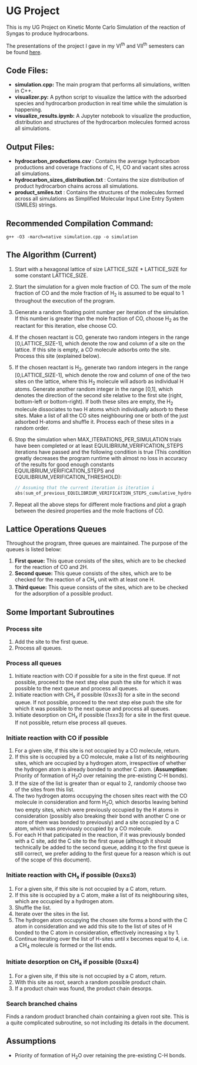 # UG Project
This is my UG Project on Kinetic Monte Carlo Simulation of the reaction of Syngas to produce hydrocarbons.

The presentations of the project I gave in my VI<sup>th</sup> and VII<sup>th</sup> semesters can be found [here](https://drive.google.com/open?id=187FT8hZuwe3KrRsSElPZhlCjB6SiKi99).

## Code Files:
- **simulation.cpp:** The main program that performs all simulations, written in C++.
- **visualizer.py:** A python script to visualize the lattice with the adsorbed species and hydrocarbon production in real time while the simulation is happening. 
- **visualize_results.ipynb:** A Jupyter notebook to visualize the production, distribution and structures of the hydrocarbon molecules formed across all simulations.

## Output Files:
- **hydrocarbon_productions.csv** : Contains the average hydrocarbon productions and coverage fractions of C, H, CO and vacant sites across all simulations.
- **hydrocarbon_sizes_distribution.txt** : Contains the size distribution of product hydrocarbon chains across all simulations. 
- **product_smiles.txt** : Contains the structures of the molecules formed across all simulations as Simplified Molecular Input Line Entry System (SMILES) strings.

## Recommended Compilation Command:
```posh
g++ -O3 -march=native simulation.cpp -o simulation
```

## The Algorithm (Current)
1. Start with a hexagonal lattice of size LATTICE_SIZE * LATTICE_SIZE for some constant LATTICE_SIZE.
1. Start the simulation for a given mole fraction of CO. The sum of the mole fraction of CO and the mole fraction of H<sub>2</sub> is assumed to be equal to 1 throughout the execution of the program.
1. Generate a random floating point number per iteration of the simulation. If this number is greater than the mole fraction of CO, choose H<sub>2</sub> as the reactant for this iteration, else choose CO.
1. If the chosen reactant is CO, generate two random integers in the range [0,LATTICE_SIZE-1], which denote the row and column of a site on the lattice. If this site is empty, a CO molecule adsorbs onto the site. Process this site (explained below).
1. If the chosen reactant is H<sub>2</sub>, generate two random integers in the range [0,LATTICE_SIZE-1], which denote the row and column of one of the two sites on the lattice, where this H<sub>2</sub> molecule will adsorb as individual H atoms. Generate another random integer in the range [0,1], which denotes the direction of the second site relative to the first site (right, bottom-left or bottom-right). If both these sites are empty, the H<sub>2</sub> molecule dissociates to two H atoms which individually adsorb to these sites. Make a list of all the CO sites neighbouring one or both of the just adsorbed H-atoms and shuffle it. Process each of these sites in a random order.
1. Stop the simulation when MAX_ITERATIONS_PER_SIMULATION trials have been completed or at least EQUILIBRIUM_VERIFICATION_STEPS iterations have passed and the following condition is true (This condition greatly decreases the program runtime with almost no loss in accuracy of the results for good enough constants EQUILIBRIUM_VERIFICATION_STEPS and EQUILIBRIUM_VERIFICATION_THRESHOLD):

    ```c++
    // Assuming that the current iteration is iteration i
    abs(sum_of_previous_EQUILIBRIUM_VERIFICATION_STEPS_cumulative_hydrocarbon_productions - (cumulative_hydrocarbon_production[i-EQUILIBRIUM_VERIFICATION_STEPS+1] + cumulative_hydrocarbon_production[i-    EQUILIBRIUM_VERIFICATION_STEPS+1]) * EQUILIBRIUM_VERIFICATION_STEPS / 2) <= EQUILIBRIUM_VERIFICATION_THRESHOLD)
    ```

1. Repeat all the above steps for different mole fractions and plot a graph between the desired properties and the mole fractions of CO.


## Lattice Operations Queues

Throughout the program, three queues are maintained. The purpose of the queues is listed below:
1. **First queue:** This queue consists of the sites, which are to be checked for the reaction of CO and 2H.
1. **Second queue:** This queue consists of the sites, which are to be checked for the reaction of a CH<sub>x</sub> unit with at least one H.
1. **Third queue:** This queue consists of the sites, which are to be checked for the adsorption of a possible product.


## Some Important Subroutines

### Process site
1. Add the site to the first queue.
1. Process all queues.

### Process all queues
1. Initiate reaction with CO if possible for a site in the first queue. If not possible, proceed to the next step else push the site for which it was possible to the next queue and process all queues.
1. Initiate reaction with CH<sub>x</sub> if possible (0&leq;x&leq;3) for a site in the second queue. If not possible, proceed to the next step else push the site for which it was possible to the next queue and process all queues.
1. Initiate desorption on CH<sub>x</sub> if possible (1&leq;x&leq;3) for a site in the first queue. If not possible, return else process all queues.

### Initiate reaction with CO if possible
1. For a given site, if this site is not occupied by a CO molecule, return.
1. If this site is occupied by a CO molecule, make a list of its neighbouring sites, which are occupied by a hydrogen atom, irrespective of whether the hydrogen atom is already bonded to another C atom. (**Assumption:** Priority of formation of H<sub>2</sub>O over retaining the pre-existing C-H bonds).
1. If the size of the list is greater than or equal to 2, randomly choose two of the sites from this list.
1. The two hydrogen atoms occupying the chosen sites react with the CO molecule in consideration and form H<sub>2</sub>O, which desorbs leaving behind two empty sites, which were previously occupied by the H atoms in consideration (possibly also breaking their bond with another C one or more of them was bonded to previously) and a site occupied by a C atom, which was previously occupied by a CO molecule.
1. For each H that paticipated in the reaction, if it was previously bonded with a C site, add the C site to the first queue (although it should technically be added to the second queue, adding it to the first queue is still correct, we prefer adding to the first queue for a reason which is out of the scope of this document).

### Initiate reaction with CH<sub>x</sub> if possible (0&leq;x&leq;3)
1. For a given site, if this site is not occupied by a C atom, return.
1. If this site is occupied by a C atom, make a list of its neighbouring sites, which are occupied by a hydrogen atom.
1. Shuffle the list.
1. Iterate over the sites in the list.
1. The hydrogen atom occupying the chosen site forms a bond with the C atom in consideration and we add this site to the list of sites of H bonded to the C atom in consideration, effectively increasing x by 1.
1. Continue iterating over the list of H-sites until x becomes equal to 4, i.e. a CH<sub>4</sub> molecule is formed or the list ends.

### Initiate desorption on CH<sub>x</sub> if possible (0&leq;x&leq;4)
1. For a given site, if this site is not occupied by a C atom, return.
1. With this site as root, search a random possible product chain.
1. If a product chain was found, the product chain desorps.

### Search branched chains
Finds a random product branched chain containing a given root site.
This is a quite complicated subroutine, so not including its details in the document.


## Assumptions

- Priority of formation of H<sub>2</sub>O over retaining the pre-existing C-H bonds.
